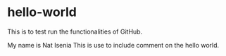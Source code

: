# hello-world
This is to test run the functionalities of GitHub.

My name is Nat Isenia
This is use to include comment on the hello world.
